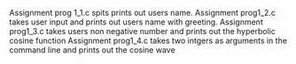Assignment prog 1_1.c spits prints out users name.
Assignment prog1_2.c takes user input and prints out users name with greeting.
Assignment prog1_3.c takes users non negative number and prints out the hyperbolic cosine function
Assignment prog1_4.c takes two intgers as arguments in the command line and prints out the cosine wave

